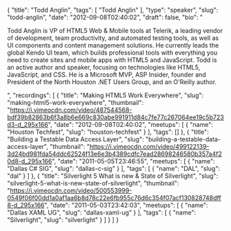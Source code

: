 {
  "title": "Todd Anglin",
  "tags": [
    "Todd Anglin"
  ],
  "type": "speaker",
  "slug": "todd-anglin",
  "date": "2012-09-08T02:40:02",
  "draft": false,
  "bio": "<p>Todd Anglin is VP of HTML5 Web & Mobile tools at Telerik, a leading vendor of development, team productivity, and automated testing tools, as well as UI components and content management solutions. He currently leads the global Kendo UI team, which builds professional tools with everything you need to create sites and mobile apps with HTML5 and JavaScript. Todd is an active author and speaker, focusing on technologies like HTML5, JavaScript, and CSS. He is a Microsoft MVP, ASP Insider, founder and President of the North Houston .NET Users Group, and an O'Reilly author.</p>",
  "recordings": [
    {
      "title": "Making HTML5 Work Everywhere",
      "slug": "making-html5-work-everywhere",
      "thumbnail": "https://i.vimeocdn.com/video/487544568-bdf39b82863b6f3a8b6e669c830abe991911d84c7fe77c267064ee19c5b723d3-d_295x166",
      "date": "2012-09-08T02:40:02",
      "meetups": [
        {
          "name": "Houston Techfest",
          "slug": "houston-techfest"
        }
      ],
      "tags": []
    },
    {
      "title": "Building a Testable Data Access Layer",
      "slug": "building-a-testable-data-access-layer",
      "thumbnail": "https://i.vimeocdn.com/video/499122139-3d24bd981fda54ddc62524f13e6e3b4389cdfc7ead28698246580b357a4f20d8-d_295x166",
      "date": "2011-05-05T23:46:55",
      "meetups": [
        {
          "name": "Dallas C# SIG",
          "slug": "dallas-c-sig"
        }
      ],
      "tags": [
        {
          "name": "DAL",
          "slug": "dal"
        }
      ]
    },
    {
      "title": "Silverlight 5 What is new & State of Silverlight",
      "slug": "silverlight-5-what-is-new-state-of-silverlight",
      "thumbnail": "https://i.vimeocdn.com/video/500553999-0549f06f00dd1a0af1aa6b8d78c22e6fb955c76d6c354f07acf130828748dff8-d_295x166",
      "date": "2011-05-03T23:42:03",
      "meetups": [
        {
          "name": "Dallas XAML UG",
          "slug": "dallas-xaml-ug"
        }
      ],
      "tags": [
        {
          "name": "Silverlight",
          "slug": "silverlight"
        }
      ]
    }
  ]
}